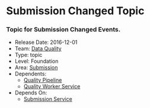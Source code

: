 # Submission Changed Topic
### Topic for Submission Changed Events.
* Release Date: 2016-12-01
* Team: [Data Quality](../teams/data-quality.md)
* Type: topic
* Level: Foundation
* Area: [Submission](../areas/submission.png)
* Dependents:
  * [Quality Pipeline](quality-pipeline.md)
  * [Quality Worker Service](quality-worker.md)
* Depends On:
  * [Submission Service](submission-service.md)
